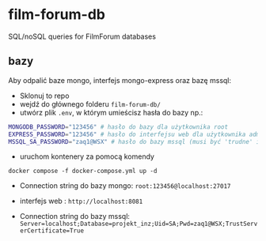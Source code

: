# film-forum-db
SQL/noSQL queries for FilmForum databases

## bazy

Aby odpalić baze mongo, interfejs mongo-express oraz bazę mssql:
 - Sklonuj to repo
 - wejdź do głównego folderu `film-forum-db/`
 - utwórz plik `.env`, w którym umieścisz hasła do bazy np.:

```bash
MONGODB_PASSWORD="123456" # hasło do bazy dla użytkownika root
EXPRESS_PASSWORD="123456" # hasło do interfejsu web dla użytkownika admin
MSSQL_SA_PASSWORD="zaq1@WSX" # hasło do bazy mssql (musi być 'trudne' inaczej docker nie odpali)
```
 
 - uruchom kontenery za pomocą komendy

 ```
docker compose -f docker-compose.yml up -d
 ```

 - Connection string do bazy mongo: `root:123456@localhost:27017`
 - interfejs web : `http://localhost:8081`

 - Connection string do bazy mssql: `Server=localhost;Database=projekt_inz;Uid=SA;Pwd=zaq1@WSX;TrustServerCertificate=True`
